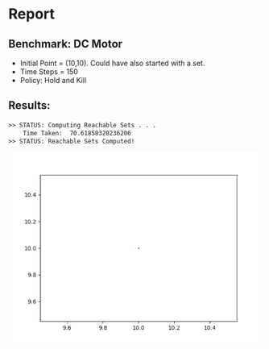 # Report

## Benchmark: DC Motor

* Initial Point = (10,10). Could have also started with a set.
* Time Steps = 150
* Policy: Hold and Kill

## Results:

```shell
>> STATUS: Computing Reachable Sets . . .
	Time Taken:  70.61858320236206
>> STATUS: Reachable Sets Computed!
```

![all_trajs](https://github.com/bineet-coderep/Jittery-Scheduler/blob/ULSBased/output/HoldKill/all_trajectoriesgif.gif)

